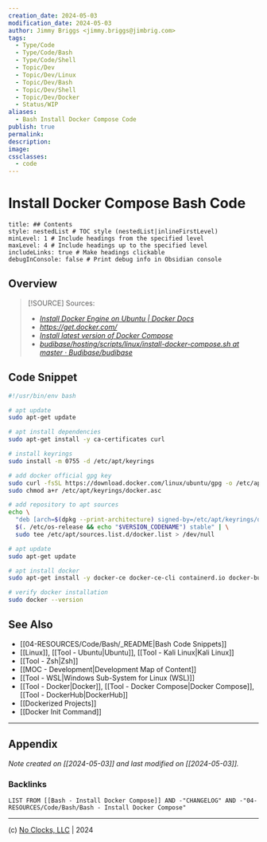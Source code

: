 ```yaml
---
creation_date: 2024-05-03
modification_date: 2024-05-03
author: Jimmy Briggs <jimmy.briggs@jimbrig.com>
tags:
  - Type/Code
  - Type/Code/Bash
  - Type/Code/Shell
  - Topic/Dev
  - Topic/Dev/Linux
  - Topic/Dev/Bash
  - Topic/Dev/Shell
  - Topic/Dev/Docker
  - Status/WIP
aliases:
  - Bash Install Docker Compose Code
publish: true
permalink:
description:
image:
cssclasses:
  - code
---
```


# Install Docker Compose Bash Code

```table-of-contents
title: ## Contents 
style: nestedList # TOC style (nestedList|inlineFirstLevel)
minLevel: 1 # Include headings from the specified level
maxLevel: 4 # Include headings up to the specified level
includeLinks: true # Make headings clickable
debugInConsole: false # Print debug info in Obsidian console
```

## Overview

> [!SOURCE] Sources:
> - *[Install Docker Engine on Ubuntu | Docker Docs](https://docs.docker.com/engine/install/ubuntu/#install-using-the-repository)*
> - *https://get.docker.com/*
> - *[Install latest version of Docker Compose](https://gist.github.com/deviantony/2b5078fe1675a5fedabf1de3d1f2652a)*
> - *[budibase/hosting/scripts/linux/install-docker-compose.sh at master · Budibase/budibase](https://github.com/Budibase/budibase/blob/master/hosting/scripts/linux/install-docker-compose.sh)*

## Code Snippet

```bash
#!/usr/bin/env bash

# apt update
sudo apt-get update

# apt install dependencies
sudo apt-get install -y ca-certificates curl

# install keyrings
sudo install -m 0755 -d /etc/apt/keyrings

# add docker official gpg key
sudo curl -fsSL https://download.docker.com/linux/ubuntu/gpg -o /etc/apt/keyrings/docker.asc
sudo chmod a+r /etc/apt/keyrings/docker.asc

# add repository to apt sources
echo \
  "deb [arch=$(dpkg --print-architecture) signed-by=/etc/apt/keyrings/docker.asc] https://download.docker.com/linux/ubuntu \
  $(. /etc/os-release && echo "$VERSION_CODENAME") stable" | \
  sudo tee /etc/apt/sources.list.d/docker.list > /dev/null

# apt update
sudo apt-get update

# apt install docker
sudo apt-get install -y docker-ce docker-ce-cli containerd.io docker-buildx-plugin docker-compose-plugin

# verify docker installation
sudo docker --version
```


## See Also

- [[04-RESOURCES/Code/Bash/_README|Bash Code Snippets]]
- [[Linux]], [[Tool - Ubuntu|Ubuntu]], [[Tool - Kali Linux|Kali Linux]]
- [[Tool - Zsh|Zsh]]
- [[MOC - Development|Development Map of Content]]
- [[Tool - WSL|Windows Sub-System for Linux (WSL)]]
- [[Tool - Docker|Docker]], [[Tool - Docker Compose|Docker Compose]], [[Tool - DockerHub|DockerHub]]
- [[Dockerized Projects]]
- [[Docker Init Command]]

***

## Appendix

*Note created on [[2024-05-03]] and last modified on [[2024-05-03]].*

### Backlinks

```dataview
LIST FROM [[Bash - Install Docker Compose]] AND -"CHANGELOG" AND -"04-RESOURCES/Code/Bash/Bash - Install Docker Compose"
```

***

(c) [No Clocks, LLC](https://github.com/noclocks) | 2024